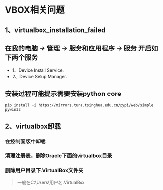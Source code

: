# VBOX相关问题

## 1、virtualbox_installation_failed

## 在我的电脑 -> 管理 -> 服务和应用程序 -> 服务 开启如下两个服务

* 1、Device Install Service.
* 2、Device Setup Manager.

## 安装过程可能提示需要安装python core

``` shell
pip install -i https://mirrors.tuna.tsinghua.edu.cn/pypi/web/simple pywin32
```

## 2、virtualbox卸载

### 在控制面版中卸载

### 清理注册表，删除Oracle下面的virtualbox目录

### 删除用户目录下.VirtualBox文件夹

> 一般在C:\Users\用户名\.VirtualBox